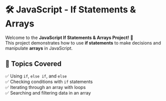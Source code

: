 # 🛠 JavaScript - If Statements & Arrays

Welcome to the **JavaScript If Statements & Arrays Project!** 🚀  
This project demonstrates how to use **if statements** to make decisions and manipulate **arrays** in JavaScript.

## 📌 Topics Covered
✅ Using `if`, `else if`, and `else`  
✅ Checking conditions with `if` statements  
✅ Iterating through an array with loops  
✅ Searching and filtering data in an array  
